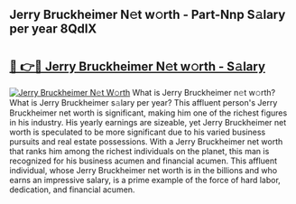 ## Jerry Bruckheimer N𝚎t w𝚘rth - Part-Nnp S𝚊lary per year 8QdIX

# <h2><a href="http://gc0kgv.nevu.top/?p=Jerry+Bruckheimer">🔗 👉🔴 Jerry Bruckheimer N𝚎t w𝚘rth - S𝚊lary</a></h2>

[![Jerry Bruckheimer N𝚎t W𝚘rth](https://i.imgur.com/Oavwk0R.jpeg)](http://gc0kgv.nevu.top/?p=Jerry+Bruckheimer)
What is Jerry Bruckheimer n𝚎t w𝚘rth? What is Jerry Bruckheimer s𝚊lary per year?
This affluent person's Jerry Bruckheimer net worth is significant, making him one of the richest figures in his industry. His yearly earnings are sizeable, yet Jerry Bruckheimer net worth is speculated to be more significant due to his varied business pursuits and real estate possessions. With a Jerry Bruckheimer net worth that ranks him among the richest individuals on the planet, this man is recognized for his business acumen and financial acumen. This affluent individual, whose Jerry Bruckheimer net worth is in the billions and who earns an impressive salary, is a prime example of the force of hard labor, dedication, and financial acumen.
